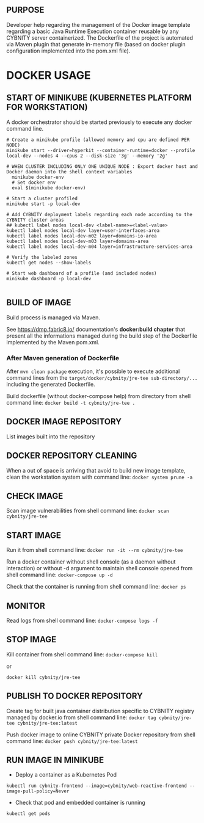 ## PURPOSE
Developer help regarding the management of the Docker image template regarding a basic Java Runtime Execution container reusable by any CYBNITY server containerized.
The Dockerfile of the project is automated via Maven plugin that generate in-memory file (based on docker plugin configuration implemented into the pom.xml file).

# DOCKER USAGE
## START OF MINIKUBE (KUBERNETES PLATFORM FOR WORKSTATION)
A docker orchestrator should be started previously to execute any docker command line.

``` shell
# Create a minikube profile (allowed memory and cpu are defined PER NODE)
minikube start --driver=hyperkit --container-runtime=docker --profile local-dev --nodes 4 --cpus 2 --disk-size '3g' --memory '2g'

# WHEN CLUSTER INCLUDING ONLY ONE UNIQUE NODE : Export docker host and Docker daemon into the shell context variables
  minikube docker-env
  # Set docker env
  eval $(minikube docker-env)

# Start a cluster profiled
minikube start -p local-dev

# Add CYBNITY deployment labels regarding each node according to the CYBNITY cluster areas
## kubectl label nodes local-dev <label-name>=<label-value>
kubectl label nodes local-dev layer=user-interfaces-area
kubectl label nodes local-dev-m02 layer=domains-io-area
kubectl label nodes local-dev-m03 layer=domains-area
kubectl label nodes local-dev-m04 layer=infrastructure-services-area

# Verify the labeled zones
kubectl get nodes --show-labels

# Start web dashboard of a profile (and included nodes)
minikube dashboard -p local-dev


```

## BUILD OF IMAGE
Build process is managed via Maven.

See https://dmp.fabric8.io/ documentation's __docker:build chapter__ that present all the informations managed during the build step of the Dockerfile implemented by the Maven pom.xml.

### After Maven generation of Dockerfile
After `mvn clean package` execution, it's possible to execute additional command lines from the `target/docker/cybnity/jre-tee sub-directory/...` including the generated Dockerfile.

Build dockerfile (without docker-compose help) from directory from shell command line:
`docker build -t cybnity/jre-tee .`

## DOCKER IMAGE REPOSITORY
List images built into the repository

## DOCKER REPOSITORY CLEANING
When a out of space is arriving that avoid to build new image template, clean the workstation system with command line:
`docker system prune -a`

## CHECK IMAGE
Scan image vulnerabilities from shell command line:
`docker scan cybnity/jre-tee`

## START IMAGE
Run it from shell command line:
`docker run -it --rm cybnity/jre-tee`

Run a docker container without shell console (as a daemon without interaction) or without -d argument to maintain shell console opened from shell command line:
`docker-compose up -d`

Check that the container is running from shell command line:
`docker ps`

## MONITOR
Read logs from shell command line:
`docker-compose logs -f`

## STOP IMAGE
Kill container from shell command line:
`docker-compose kill`

or

`docker kill cybnity/jre-tee`

## PUBLISH TO DOCKER REPOSITORY
Create tag for built java container distribution specific to CYBNITY registry managed by docker.io from shell command line:
`docker tag cybnity/jre-tee cybnity/jre-tee:latest`

Push docker image to online CYBNITY private Docker repository from shell command line:
`docker push cybnity/jre-tee:latest`

## RUN IMAGE IN MINIKUBE

- Deploy a container as a Kubernetes Pod

``` shell
kubectl run cybnity-frontend --image=cybnity/web-reactive-frontend --image-pull-policy=Never
```

- Check that pod and embedded container is running

``` shell
kubectl get pods
```
